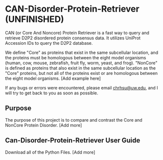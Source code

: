 # CAN-Disorder-Protein-Retriever (UNFINISHED)

CAN (or Core And Noncore) Protein Retriever is a fast way to query and retrieve D2P2 disordered protein consensus data. It utilizes UniProt Accession IDs to query the D2P2 database. 

We define "Core" as proteins that exist in the same subcellular location, and the proteins must be homologous between the eight model organisms (human, cow, mouse, zebrafish, fruit fly, worm, yeast, and frog). "NonCore" is defined as proteins that also exist in the same subcellular location as the "Core" proteins, but not all of the proteins exist or are homologous between the eight model organisms. [Add example here]

If any bugs or errors were encountered, please email chrhsu@uw.edu, and I will try to get back to you as soon as possible. 


## Purpose

The purpose of this project is to compare and contrast the Core and NonCore Protein Disorder. [Add more]






## Can-Disorder-Protein-Retriever User Guide

Download all of the Python Files. [Add more]




